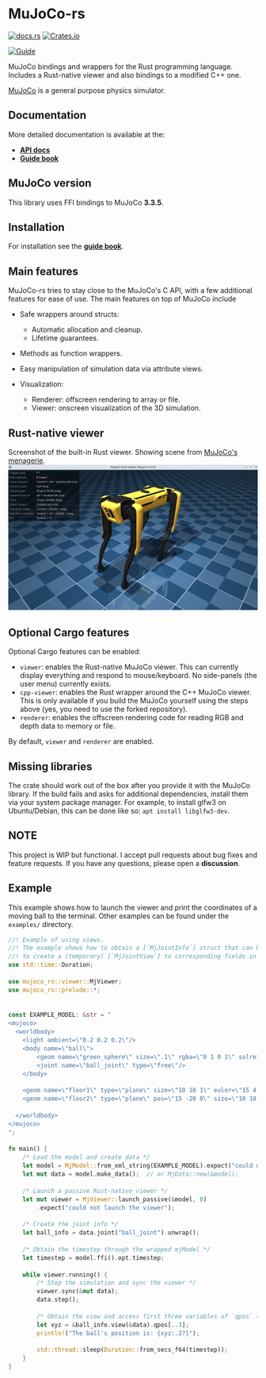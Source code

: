 # MuJoCo-rs
[![docs.rs](https://img.shields.io/docsrs/mujoco-rs/latest)](https://docs.rs/mujoco-rs)
[![Crates.io](https://img.shields.io/crates/v/mujoco-rs.svg)](https://crates.io/crates/mujoco-rs)

[![Guide](https://img.shields.io/badge/Documentation-green)](https://mujoco-rs.readthedocs.io/en/stable/)


MuJoCo bindings and wrappers for the Rust programming language. Includes a Rust-native viewer and also
bindings to a modified C++ one.

[MuJoCo](https://mujoco.org/) is a general purpose physics simulator.


## Documentation
More detailed documentation is available at the:
- [**API docs**](https://docs.rs/mujoco-rs)
- [**Guide book**](https://mujoco-rs.readthedocs.io/en/stable/)

## MuJoCo version
This library uses FFI bindings to MuJoCo **3.3.5**.

## Installation
For installation see the [**guide book**](https://mujoco-rs.readthedocs.io/en/stable/).

## Main features
MuJoCo-rs tries to stay close to the MuJoCo's C API, with a few additional features for ease of use.
The main features on top of MuJoCo include

- Safe wrappers around structs:
  
  - Automatic allocation and cleanup.
  - Lifetime guarantees.

- Methods as function wrappers.
- Easy manipulation of simulation data via attribute views.

- Visualization:

  - Renderer: offscreen rendering to array or file.
  - Viewer: onscreen visualization of the 3D simulation.



## Rust-native viewer
Screenshot of the built-in Rust viewer. Showing scene from [MuJoCo's menagerie](https://github.com/google-deepmind/mujoco_menagerie/tree/main/boston_dynamics_spot).
![](docs/img_common/viewer_spot.png)


## Optional Cargo features
Optional Cargo features can be enabled:
- ``viewer``: enables the Rust-native MuJoCo viewer. This can currently
                display everything and respond to mouse/keyboard. No side-panels (the user menu) currently exists.
- ``cpp-viewer``: enables the Rust wrapper around the C++ MuJoCo viewer. This is only available if you build the MuJoCo yourself using the steps above (yes, you need to use the forked repository).
- ``renderer``: enables the offscreen rendering code for reading RGB and depth data to memory or file.

By default, ``viewer`` and ``renderer`` are enabled.

## Missing libraries
The crate should work out of the box after you provide it with the MuJoCo library. If the build fails and asks
for additional dependencies, install them via your system package manager.
For example, to install glfw3 on Ubuntu/Debian, this can be done like so: ``apt install libglfw3-dev``.

## NOTE
This project is WIP but functional. I accept pull requests about bug fixes
and feature requests. If you have any questions, please open a **discussion**.

## Example
This example shows how to launch the viewer and print the coordinates
of a moving ball to the terminal.
Other examples can be found under the ``examples/`` directory.


```rust
//! Example of using views.
//! The example shows how to obtain a [`MjJointInfo`] struct that can be used
//! to create a (temporary) [`MjJointView`] to corresponding fields in [`MjData`].
use std::time::Duration;

use mujoco_rs::viewer::MjViewer;
use mujoco_rs::prelude::*;


const EXAMPLE_MODEL: &str = "
<mujoco>
  <worldbody>
    <light ambient=\"0.2 0.2 0.2\"/>
    <body name=\"ball\">
        <geom name=\"green_sphere\" size=\".1\" rgba=\"0 1 0 1\" solref=\"0.004 1.0\"/>
        <joint name=\"ball_joint\" type=\"free\"/>
    </body>

    <geom name=\"floor1\" type=\"plane\" size=\"10 10 1\" euler=\"15 4 0\" solref=\"0.004 1.0\"/>
    <geom name=\"floor2\" type=\"plane\" pos=\"15 -20 0\" size=\"10 10 1\" euler=\"-15 -4 0\" solref=\"0.004 1.0\"/>

  </worldbody>
</mujoco>
";

fn main() {
    /* Load the model and create data */
    let model = MjModel::from_xml_string(EXAMPLE_MODEL).expect("could not load the model");
    let mut data = model.make_data();  // or MjData::new(&model);

    /* Launch a passive Rust-native viewer */
    let mut viewer = MjViewer::launch_passive(&model, 0)
        .expect("could not launch the viewer");

    /* Create the joint info */
    let ball_info = data.joint("ball_joint").unwrap();

    /* Obtain the timestep through the wrapped mjModel */
    let timestep = model.ffi().opt.timestep;

    while viewer.running() {
        /* Step the simulation and sync the viewer */
        viewer.sync(&mut data);
        data.step();

        /* Obtain the view and access first three variables of `qpos` (x, y, z) */
        let xyz = &ball_info.view(&data).qpos[..3];
        println!("The ball's position is: {xyz:.2?}");

        std::thread::sleep(Duration::from_secs_f64(timestep));
    }
}
```
